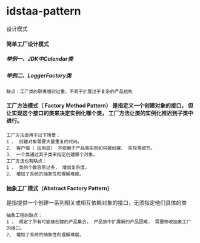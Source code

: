 # idstaa-pattern
设计模式

#### 简单工厂设计模式
##### 举例一、JDK中Calendar类
##### 举例二、LoggerFactory类
````
缺点：工厂类的职责相对过重，不易于扩展过于复杂的产品结构
````


#### 工厂方法模式（ Factory Method Pattern） 是指定义一个创建对象的接口， 但让实现这个接口的类来决定实例化哪个类， 工厂方法让类的实例化推迟到子类中进行。
````
工厂方法适用于以下场景：
1 、 创建对象需要大量重复的代码。
2、 客户端（ 应用层） 不依赖于产品类实例如何被创建、 实现等细节。
3、 一个类通过其子类来指定创建哪个对象。
工厂方法也有缺点：
1 、 类的个数容易过多， 增加复杂度。
2、 增加了系统的抽象性和理解难度。
````

#### 抽象工厂模式（Abstract Factory Pattern）
是指提供一个创建一系列相关或相互依赖对象的接口，无须指定他们具体的类
````
抽象工程的缺点：
1 、 规定了所有可能被创建的产品集合， 产品族中扩展新的产品困难， 需要修改抽象工厂
的接口。
2、 增加了系统的抽象性和理解难度。
````

